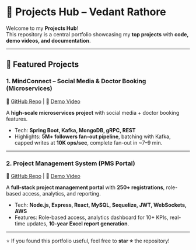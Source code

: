 # 🚀 Projects Hub – Vedant Rathore

Welcome to my **Projects Hub**!  
This repository is a central portfolio showcasing my **top projects** with **code, demo videos, and documentation**.  

---

## 📌 Featured Projects

### 1. MindConnect – Social Media & Doctor Booking (Microservices)  
🔗 [GitHub Repo](https://github.com/VedantRathor/MindConnect) | 🎥 [Demo Video](https://drive.google.com/file/d/1xogI3gPpCRNAGcOtpSVkoehmxZnknxTD/view?usp=sharing)  

A **high-scale microservices project** with social media + doctor booking features.  
- Tech: **Spring Boot, Kafka, MongoDB, gRPC, REST**  
- Highlights: **5M+ followers fan-out pipeline**, batching with Kafka, capped writes at **10K ops/sec**, complete fan-out in ~7–9 min.  

---

### 2. Project Management System (PMS Portal)  
🔗 [GitHub Repo](https://github.com/VedantRathor/PMS-Portal) | 🎥 [Demo Video](https://drive.google.com/drive/folders/1F0Qn5wVxQKkaZbR2KWyGj4iP4BSZo0PQ?usp=sharing)  

A **full-stack project management portal** with **250+ registrations**, role-based access, analytics, and reporting.  
- Tech: **Node.js, Express, React, MySQL, Sequelize, JWT, WebSockets, AWS**  
- Features: Role-based access, analytics dashboard for 10+ KPIs, real-time updates, **10-year Excel report generation**.  

---

⭐ If you found this portfolio useful, feel free to **star ⭐** the repository!  
